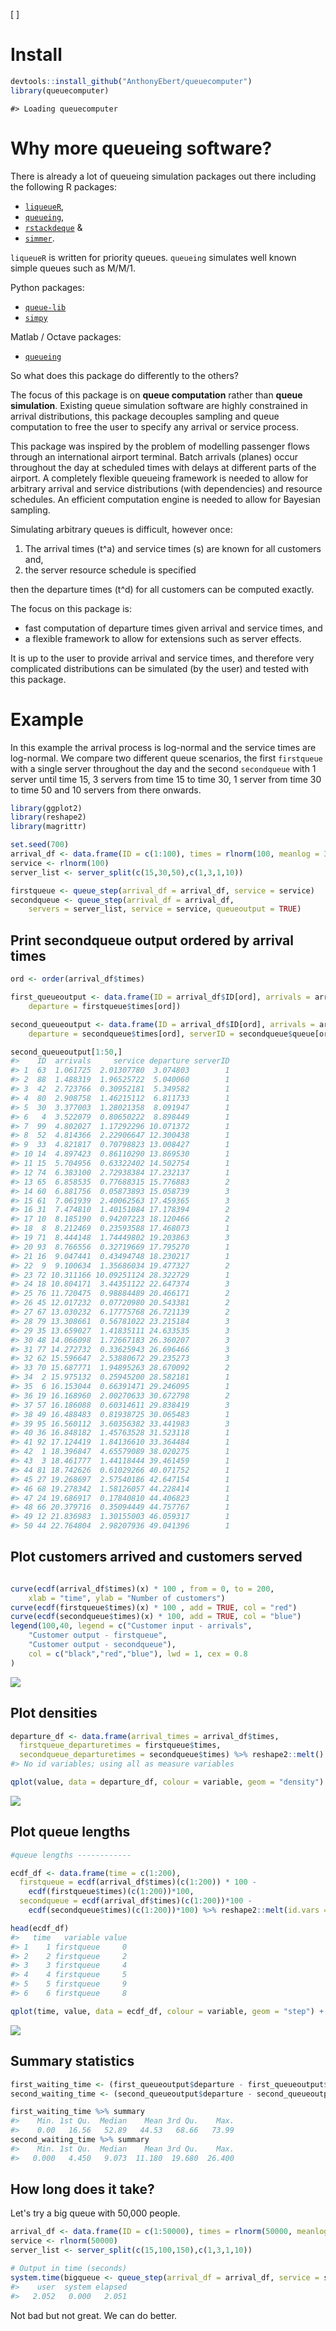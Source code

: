
<!-- --- -->
<!-- output: html -->
<!-- bibliography: references.bib -->
<!-- --- -->
<!-- README.md is generated from README.Rmd. Please edit that file -->
\[ \]

Install
=======

``` r
devtools::install_github("AnthonyEbert/queuecomputer")
library(queuecomputer)
```

    #> Loading queuecomputer

Why more queueing software?
===========================

There is already a lot of queueing simulation packages out there including the following R packages:

-   [`liqueueR`](https://cran.r-project.org/web/packages/liqueueR/index.html),
-   [`queueing`](https://cran.r-project.org/web/packages/queueing/index.html),
-   [`rstackdeque`](https://cran.r-project.org/web/packages/rstackdeque/index.html) &
-   [`simmer`](http://r-simmer.org/).

`liqueueR` is written for priority queues. `queueing` simulates well known simple queues such as M/M/1.

Python packages:

-   [`queue-lib`](https://pypi.python.org/pypi/queuelib)
-   [`simpy`](https://simpy.readthedocs.io/en/latest/)

Matlab / Octave packages:

-   [`queueing`](http://www.moreno.marzolla.name/software/queueing/)

So what does this package do differently to the others?

The focus of this package is on <b>queue computation</b> rather than <b>queue simulation</b>. Existing queue simulation software are highly constrained in arrival distributions, this package decouples sampling and queue computation to free the user to specify any arrival or service process.

This package was inspired by the problem of modelling passenger flows through an international airport terminal. Batch arrivals (planes) occur throughout the day at scheduled times with delays at different parts of the airport. A completely flexible queueing framework is needed to allow for arbitrary arrival and service distributions (with dependencies) and resource schedules. An efficient computation engine is needed to allow for Bayesian sampling.

Simulating arbitrary queues is difficult, however once:

1.  The arrival times \(t^a\) and service times \(s\) are known for all customers and,
2.  the server resource schedule is specified

then the departure times \(t^d\) for all customers can be computed exactly.

The focus on this package is:

-   fast computation of departure times given arrival and service times, and
-   a flexible framework to allow for extensions such as server effects.

It is up to the user to provide arrival and service times, and therefore very complicated distributions can be simulated (by the user) and tested with this package.

Example
=======

In this example the arrival process is log-normal and the service times are log-normal. We compare two different queue scenarios, the first `firstqueue` with a single server throughout the day and the second `secondqueue` with 1 server until time 15, 3 servers from time 15 to time 30, 1 server from time 30 to time 50 and 10 servers from there onwards.

``` r
library(ggplot2)
library(reshape2)
library(magrittr)

set.seed(700)
arrival_df <- data.frame(ID = c(1:100), times = rlnorm(100, meanlog = 3))
service <- rlnorm(100)
server_list <- server_split(c(15,30,50),c(1,3,1,10))

firstqueue <- queue_step(arrival_df = arrival_df, service = service)
secondqueue <- queue_step(arrival_df = arrival_df,
    servers = server_list, service = service, queueoutput = TRUE)
```

Print secondqueue output ordered by arrival times
-------------------------------------------------

``` r
ord <- order(arrival_df$times)

first_queueoutput <- data.frame(ID = arrival_df$ID[ord], arrivals = arrival_df$times[ord], service = service[ord],
    departure = firstqueue$times[ord])

second_queueoutput <- data.frame(ID = arrival_df$ID[ord], arrivals = arrival_df$times[ord], service = service[ord],
    departure = secondqueue$times[ord], serverID = secondqueue$queue[ord])

second_queueoutput[1:50,]
#>    ID  arrivals     service departure serverID
#> 1  63  1.061725  2.01307780  3.074803        1
#> 2  88  1.488319  1.96525722  5.040060        1
#> 3  42  2.723766  0.30952181  5.349582        1
#> 4  80  2.908758  1.46215112  6.811733        1
#> 5  30  3.377003  1.28021358  8.091947        1
#> 6   4  3.522079  0.80650222  8.898449        1
#> 7  99  4.802027  1.17292296 10.071372        1
#> 8  52  4.814366  2.22906647 12.300438        1
#> 9  33  4.821817  0.70798823 13.008427        1
#> 10 14  4.897423  0.86110290 13.869530        1
#> 11 15  5.704956  0.63322402 14.502754        1
#> 12 74  6.383100  2.72938384 17.232137        1
#> 13 65  6.858535  0.77688315 15.776883        2
#> 14 60  6.881756  0.05873893 15.058739        3
#> 15 61  7.061939  2.40062563 17.459365        3
#> 16 31  7.474810  1.40151084 17.178394        2
#> 17 10  8.185190  0.94207223 18.120466        2
#> 18  8  8.212469  0.23593588 17.468073        1
#> 19 71  8.444148  1.74449802 19.203863        3
#> 20 93  8.766556  0.32719669 17.795270        1
#> 21 16  9.047441  0.43494748 18.230217        1
#> 22  9  9.100634  1.35686034 19.477327        2
#> 23 72 10.311166 10.09251124 28.322729        1
#> 24 18 10.804171  3.44351122 22.647374        3
#> 25 76 11.720475  0.98884489 20.466171        2
#> 26 45 12.017232  0.07720980 20.543381        2
#> 27 67 13.030232  6.17775768 26.721139        2
#> 28 79 13.308661  0.56781022 23.215184        3
#> 29 35 13.659027  1.41835111 24.633535        3
#> 30 48 14.066098  1.72667183 26.360207        3
#> 31 77 14.272732  0.33625943 26.696466        3
#> 32 62 15.596647  2.53880672 29.235273        3
#> 33 70 15.687771  1.94895263 28.670092        2
#> 34  2 15.975132  0.25945200 28.582181        1
#> 35  6 16.153044  0.66391471 29.246095        1
#> 36 19 16.168960  2.00270633 30.672798        2
#> 37 57 16.186088  0.60314611 29.838419        3
#> 38 49 16.488483  0.81938725 30.065483        1
#> 39 95 16.560112  3.60356382 33.441983        3
#> 40 36 16.848182  1.45763528 31.523118        1
#> 41 92 17.124419  1.84136610 33.364484        1
#> 42  1 18.396847  4.65579089 38.020275        1
#> 43  3 18.461777  1.44118444 39.461459        1
#> 44 81 18.742626  0.61029266 40.071752        1
#> 45 27 19.268697  2.57540186 42.647154        1
#> 46 68 19.278342  1.58126057 44.228414        1
#> 47 24 19.686917  0.17840810 44.406823        1
#> 48 66 20.379716  0.35094449 44.757767        1
#> 49 12 21.836983  1.30155003 46.059317        1
#> 50 44 22.764804  2.98207936 49.041396        1
```

Plot customers arrived and customers served
-------------------------------------------

``` r

curve(ecdf(arrival_df$times)(x) * 100 , from = 0, to = 200,
    xlab = "time", ylab = "Number of customers")
curve(ecdf(firstqueue$times)(x) * 100 , add = TRUE, col = "red")
curve(ecdf(secondqueue$times)(x) * 100, add = TRUE, col = "blue")
legend(100,40, legend = c("Customer input - arrivals",
    "Customer output - firstqueue",
    "Customer output - secondqueue"),
    col = c("black","red","blue"), lwd = 1, cex = 0.8
)
```

![](README-unnamed-chunk-6-1.png)

Plot densities
--------------

``` r
departure_df <- data.frame(arrival_times = arrival_df$times, 
  firstqueue_departuretimes = firstqueue$times, 
  secondqueue_departuretimes = secondqueue$times) %>% reshape2::melt()
#> No id variables; using all as measure variables

qplot(value, data = departure_df, colour = variable, geom = "density") + xlab("time")
```

![](README-unnamed-chunk-7-1.png)

Plot queue lengths
------------------

``` r
#queue lengths ------------

ecdf_df <- data.frame(time = c(1:200), 
  firstqueue = ecdf(arrival_df$times)(c(1:200)) * 100 - 
    ecdf(firstqueue$times)(c(1:200))*100, 
  secondqueue = ecdf(arrival_df$times)(c(1:200))*100 - 
    ecdf(secondqueue$times)(c(1:200))*100) %>% reshape2::melt(id.vars = "time")

head(ecdf_df)
#>   time   variable value
#> 1    1 firstqueue     0
#> 2    2 firstqueue     2
#> 3    3 firstqueue     4
#> 4    4 firstqueue     5
#> 5    5 firstqueue     9
#> 6    6 firstqueue     8

qplot(time, value, data = ecdf_df, colour = variable, geom = "step") + xlab("time") + ylab("queue length")
```

![](README-unnamed-chunk-8-1.png)

Summary statistics
------------------

``` r
first_waiting_time <- (first_queueoutput$departure - first_queueoutput$service - first_queueoutput$arrival)
second_waiting_time <- (second_queueoutput$departure - second_queueoutput$service - second_queueoutput$arrival)

first_waiting_time %>% summary
#>    Min. 1st Qu.  Median    Mean 3rd Qu.    Max. 
#>    0.00   16.56   52.89   44.53   68.66   73.99
second_waiting_time %>% summary
#>    Min. 1st Qu.  Median    Mean 3rd Qu.    Max. 
#>   0.000   4.450   9.073  11.180  19.680  26.400
```

How long does it take?
----------------------

Let's try a big queue with 50,000 people.

``` r
arrival_df <- data.frame(ID = c(1:50000), times = rlnorm(50000, meanlog = 3))
service <- rlnorm(50000)
server_list <- server_split(c(15,100,150),c(1,3,1,10))

# Output in time (seconds)
system.time(bigqueue <- queue_step(arrival_df = arrival_df, service = service, servers = server_list, queueoutput = TRUE))
#>    user  system elapsed 
#>   2.052   0.000   2.051
```

Not bad but not great. We can do better.
